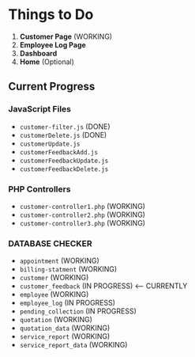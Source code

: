 # Things to Do

1. **Customer Page** (WORKING)
2. **Employee Log Page**
3. **Dashboard**
4. **Home** (Optional)

## Current Progress

### JavaScript Files
- `customer-filter.js` (DONE)
- `customerDelete.js` (DONE)
- `customerUpdate.js`
- `customerFeedbackAdd.js`
- `customerFeedbackUpdate.js`
- `customerFeedbackDelete.js`

### PHP Controllers
- `customer-controller1.php` (WORKING)
- `customer-controller2.php` (WORKING)
- `customer-controller3.php` (WORKING)

### DATABASE CHECKER
- `appointment` (WORKING)
- `billing-statment` (WORKING)
- `customer` (WORKING)
- `customer_feedback` (IN PROGRESS) <-- CURRENTLY
- `employee` (WORKING)
- `employee_log` (IN PROGRESS)
- `pending_collection` (IN PROGRESS)
- `quotation` (WORKING)
- `quotation_data` (WORKING)
- `service_report` (WORKING)
- `service_report_data` (WORKING)
